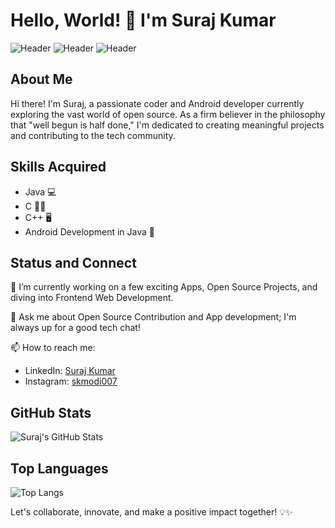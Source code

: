 # Hello, World! 👋 I'm Suraj Kumar

![Header](https://img.shields.io/badge/Budding%20Coder-%E2%9A%A1-orange)
![Header](https://img.shields.io/badge/Android%20Developer-%F0%9F%93%B1-green)
![Header](https://img.shields.io/badge/Open%20Source%20Contributor-%F0%9F%9A%80-blue)

## About Me

Hi there! I'm Suraj, a passionate coder and Android developer currently exploring the vast world of open source. As a firm believer in the philosophy that "well begun is half done," I'm dedicated to creating meaningful projects and contributing to the tech community.

## Skills Acquired

- Java 💻
- C 🧑‍💻
- C++ 🖥️
- Android Development in Java 📱

## Status and Connect

🔭 I’m currently working on a few exciting Apps, Open Source Projects, and diving into Frontend Web Development.

💬 Ask me about Open Source Contribution and App development; I'm always up for a good tech chat!

📫 How to reach me:
- LinkedIn: [Suraj Kumar](https://www.linkedin.com/in/suraj-kumar-410744202/)
- Instagram: [skmodi007](https://www.instagram.com/suraj_2835_kr/)

## GitHub Stats

![Suraj's GitHub Stats](https://github-readme-stats.vercel.app/api?username=skmodi649&show_icons=true&theme=radical)

## Top Languages

![Top Langs](https://github-readme-stats.vercel.app/api/top-langs/?username=skmodi649&layout=compact)

Let's collaborate, innovate, and make a positive impact together! 💡✨

